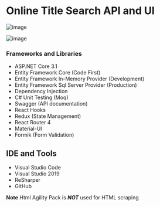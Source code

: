 # Online Title Search API and UI

![image](https://user-images.githubusercontent.com/17073376/115120202-8e664800-9fef-11eb-85a3-389c9ce06eb9.png)

![image](https://user-images.githubusercontent.com/17073376/115120234-c3729a80-9fef-11eb-87a6-577f6699e639.png)

### Frameworks and Libraries

- ASP.NET Core 3.1
- Entity Framework Core (Code First)
- Entity Framework In-Memory Provider (Development)
- Entity Framework Sql Server Provider (Production)
- Dependency Injection
- C# Unit Testing (Moq)
- Swagger (API documentation)
- React Hooks
- Redux (State Management)
- React Router 4
- Material-UI
- Formik (Form Validation)

## IDE and Tools

- Visual Studio Code
- Visual Studio 2019
- ReSharper
- GitHub

**Note** Html Agility Pack is **_NOT_** used for HTML scraping

